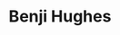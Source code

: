 ---
title: "Benji Hughes"
summary: "Charlotte, North Carolina NC's Benji Hughes fronted a rock band in the 90s. He’s written commercial jingles . He’s made music for film & TV . He released 2008’s A Love Extreme, his double-LP debut record. But these ventures aren’t different hats Hughes wears. They’re not different paths traveled. This is Hughes playing in different keys."
image: "benji-hughes.jpg"
---
